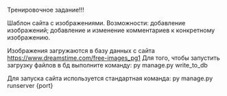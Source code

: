 Тренировочное задание!!!

Шаблон сайта с изображениями. 
Возможности: добавление изображений; 
добавление и изменение комментариев к конкретному изображению.

Изображения загружаются в базу данных 
с сайта https://www.dreamstime.com/free-images_pg1
Для того, чтобы запустить загрузку файлов в бд 
выполните команду: py manage.py write_to_db

Для запуска сайта используется стандартная 
команда: py manage.py runserver {port}



